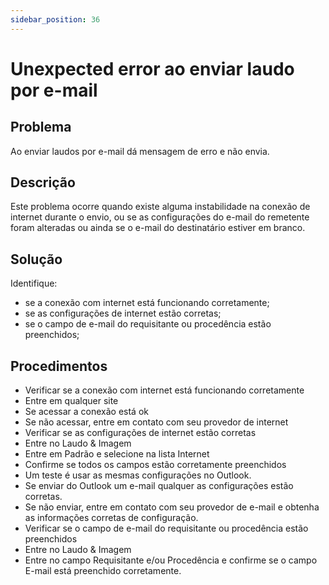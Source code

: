 ```yaml
---
sidebar_position: 36
---
```


# Unexpected error ao enviar laudo por e-mail
## Problema

Ao enviar laudos por e-mail dá mensagem de erro e não envia.

## Descrição

Este problema ocorre quando existe alguma instabilidade na conexão de internet durante o envio, ou se as configurações do e-mail
do remetente foram alteradas ou ainda se o e-mail do destinatário estiver em branco.

## Solução

Identifique:

- se a conexão com internet está funcionando corretamente;
- se as configurações de internet estão corretas;
- se o campo de e-mail do requisitante ou procedência estão preenchidos;

## Procedimentos

- Verificar se a conexão com internet está funcionando corretamente
- Entre em qualquer site
- Se acessar a conexão está ok
- Se não acessar, entre em contato com seu provedor de internet
- Verificar se as configurações de internet estão corretas
- Entre no Laudo & Imagem
- Entre em Padrão e selecione na lista Internet
- Confirme se todos os campos estão corretamente preenchidos
- Um teste é usar as mesmas configurações no Outlook.
- Se enviar do Outlook um e-mail qualquer as configurações estão corretas.
- Se não enviar, entre em contato com seu provedor de e-mail e obtenha as informações corretas de configuração.
- Verificar se o campo de e-mail do requisitante ou procedência estão preenchidos
- Entre no Laudo & Imagem
- Entre no campo Requisitante e/ou Procedência e confirme se o campo E-mail está preenchido corretamente.